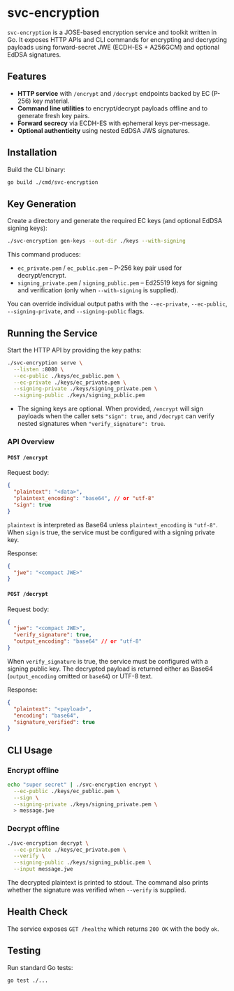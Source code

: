 # svc-encryption

`svc-encryption` is a JOSE-based encryption service and toolkit written in Go. It exposes HTTP APIs and CLI commands for encrypting and decrypting payloads using forward-secret JWE (ECDH-ES + A256GCM) and optional EdDSA signatures.

## Features

- **HTTP service** with `/encrypt` and `/decrypt` endpoints backed by EC (P-256) key material.
- **Command line utilities** to encrypt/decrypt payloads offline and to generate fresh key pairs.
- **Forward secrecy** via ECDH-ES with ephemeral keys per-message.
- **Optional authenticity** using nested EdDSA JWS signatures.

## Installation

Build the CLI binary:

```bash
go build ./cmd/svc-encryption
```

## Key Generation

Create a directory and generate the required EC keys (and optional EdDSA signing keys):

```bash
./svc-encryption gen-keys --out-dir ./keys --with-signing
```

This command produces:

- `ec_private.pem` / `ec_public.pem` – P-256 key pair used for decrypt/encrypt.
- `signing_private.pem` / `signing_public.pem` – Ed25519 keys for signing and verification (only when `--with-signing` is supplied).

You can override individual output paths with the `--ec-private`, `--ec-public`, `--signing-private`, and `--signing-public` flags.

## Running the Service

Start the HTTP API by providing the key paths:

```bash
./svc-encryption serve \
  --listen :8080 \
  --ec-public ./keys/ec_public.pem \
  --ec-private ./keys/ec_private.pem \
  --signing-private ./keys/signing_private.pem \
  --signing-public ./keys/signing_public.pem
```

- The signing keys are optional. When provided, `/encrypt` will sign payloads when the caller sets `"sign": true`, and `/decrypt` can verify nested signatures when `"verify_signature": true`.

### API Overview

#### `POST /encrypt`

Request body:

```json
{
  "plaintext": "<data>",
  "plaintext_encoding": "base64", // or "utf-8"
  "sign": true
}
```

`plaintext` is interpreted as Base64 unless `plaintext_encoding` is `"utf-8"`. When `sign` is true, the service must be configured with a signing private key.

Response:

```json
{
  "jwe": "<compact JWE>"
}
```

#### `POST /decrypt`

Request body:

```json
{
  "jwe": "<compact JWE>",
  "verify_signature": true,
  "output_encoding": "base64" // or "utf-8"
}
```

When `verify_signature` is true, the service must be configured with a signing public key. The decrypted payload is returned either as Base64 (`output_encoding` omitted or `base64`) or UTF-8 text.

Response:

```json
{
  "plaintext": "<payload>",
  "encoding": "base64",
  "signature_verified": true
}
```

## CLI Usage

### Encrypt offline

```bash
echo "super secret" | ./svc-encryption encrypt \
  --ec-public ./keys/ec_public.pem \
  --sign \
  --signing-private ./keys/signing_private.pem \
  > message.jwe
```

### Decrypt offline

```bash
./svc-encryption decrypt \
  --ec-private ./keys/ec_private.pem \
  --verify \
  --signing-public ./keys/signing_public.pem \
  --input message.jwe
```

The decrypted plaintext is printed to stdout. The command also prints whether the signature was verified when `--verify` is supplied.

## Health Check

The service exposes `GET /healthz` which returns `200 OK` with the body `ok`.

## Testing

Run standard Go tests:

```bash
go test ./...
```
